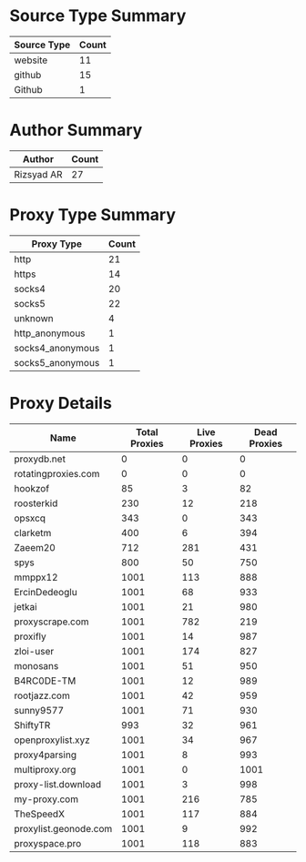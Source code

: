 # Source Type Summary

| Source Type | Count |
|-------------|-------|
| website | 11 |
| github | 15 |
| Github | 1 |


# Author Summary

| Author | Count |
|--------|-------|
| Rizsyad AR | 27 |


# Proxy Type Summary

| Proxy Type | Count |
|------------|-------|
| http | 21 |
| https | 14 |
| socks4 | 20 |
| socks5 | 22 |
| unknown | 4 |
| http_anonymous | 1 |
| socks4_anonymous | 1 |
| socks5_anonymous | 1 |


# Proxy Details

| Name | Total Proxies | Live Proxies | Dead Proxies |
|------|---------------|--------------|---------------|
| proxydb.net | 0 | 0 | 0 |
| rotatingproxies.com | 0 | 0 | 0 |
| hookzof | 85 | 3 | 82 |
| roosterkid | 230 | 12 | 218 |
| opsxcq | 343 | 0 | 343 |
| clarketm | 400 | 6 | 394 |
| Zaeem20 | 712 | 281 | 431 |
| spys | 800 | 50 | 750 |
| mmppx12 | 1001 | 113 | 888 |
| ErcinDedeoglu | 1001 | 68 | 933 |
| jetkai | 1001 | 21 | 980 |
| proxyscrape.com | 1001 | 782 | 219 |
| proxifly | 1001 | 14 | 987 |
| zloi-user | 1001 | 174 | 827 |
| monosans | 1001 | 51 | 950 |
| B4RC0DE-TM | 1001 | 12 | 989 |
| rootjazz.com | 1001 | 42 | 959 |
| sunny9577 | 1001 | 71 | 930 |
| ShiftyTR | 993 | 32 | 961 |
| openproxylist.xyz | 1001 | 34 | 967 |
| proxy4parsing | 1001 | 8 | 993 |
| multiproxy.org | 1001 | 0 | 1001 |
| proxy-list.download | 1001 | 3 | 998 |
| my-proxy.com | 1001 | 216 | 785 |
| TheSpeedX | 1001 | 117 | 884 |
| proxylist.geonode.com | 1001 | 9 | 992 |
| proxyspace.pro | 1001 | 118 | 883 |
